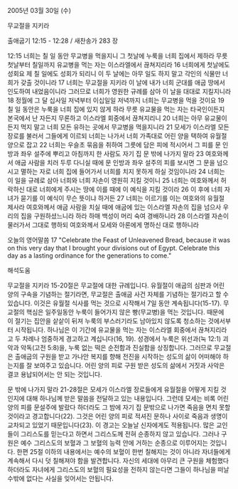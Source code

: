 2005년 03월 30일 (수)

무교절을 지키라



출애굽기 12:15 - 12:28 / 새찬송가 283 장


12:15 너희는 칠 일 동안 무교병을 먹을지니 그 첫날에 누룩을 너희 집에서 제하라 무릇 첫날부터 칠일까지 유교병을 먹는 자는 이스라엘에서 끊쳐지리라 16 너희에게 첫날에도 성회요 제 칠 일에도 성회가 되리니 이 두 날에는 아무 일도 하지 말고 각인의 식물만 너희가 갖출 것이니라 17 너희는 무교절을 지키라 이 날에 내가 너희 군대를 애굽 땅에서 인도하여 내었음이니라 그러므로 너희가 영원한 규례를 삼아 이 날을 대대로 지킬지니라 18 정월에 그 달 십사일 저녁부터 이십일일 저녁까지 너희는 무교병을 먹을 것이요 19 칠 일 동안은 누룩을 너희 집에 있지 않게 하라 무릇 유교물을 먹는 자는 타국인이든지 본국에서 난 자든지 무론하고 이스라엘 회중에서 끊쳐지리니 20 너희는 아무 유교물이든지 먹지 말고 너희 모든 유하는 곳에서 무교병을 먹을지니라 21 모세가 이스라엘 모든 장로를 불러서 그들에게 이르되 너희는 나가서 너희 가족대로 어린 양을 택하여 유월절 양으로 잡고 22 너희는 우슬초 묶음을 취하여 그릇에 담은 피에 적시어서 그 피를 문 인방과 좌우 설주에 뿌리고 아침까지 한 사람도 자기 집 문 밖에 나가지 말라 23 여호와께서 애굽 사람을 치러 두루 다니실 때에 문 인방과 좌우 설주의 피를 보시면 그 문을 넘으시고 멸하는 자로 너희 집에 들어가서 너희를 치지 못하게 하실 것임이니라 24 너희는 이 일을 규례로 삼아 너희와 너희 자손이 영원히 지킬 것이니 25 너희는 여호와께서 허락하신 대로 너희에게 주시는 땅에 이를 때에 이 예식을 지킬 것이라 26 이 후에 너희 자녀가 묻기를 이 예식이 무슨 뜻이냐 하거든 27 너희는 이르기를 이는 여호와의 유월절 제사라 여호와께서 애굽 사람을 치실 때에 애굽에 있는 이스라엘 자손의 집을 넘으사 우리의 집을 구원하셨느니라 하라 하매 백성이 머리 숙여 경배하니라 28 이스라엘 자손이 물러가서 그대로 행하되 여호와께서 모세와 아론에게 명하신 대로 행하니라 

오늘의 영어말씀 
17 "Celebrate the Feast of Unleavened Bread, because it was on this very day that I brought your divisions out of Egypt. Celebrate this day as a lasting ordinance for the generations to come."

해석도움





무교절을 지키라 
15-20절은 무교절에 대한 규례입니다. 유월절이 애굽의 심판과 어린 양의 구속을 기념하는 절기라면, 무교절은 출애굽 사건 자체를 기념하는 절기라고 할 수 있습니다. 이것은 유월절 식사를 먹는 것으로 시작해서 7일 동안 계속됩니다(15-17). 무교절의 핵심은 일주일동안 누룩이 들어가지 않은 빵(무교병)을 먹는 것입니다. 때문에 이 절기는 집안을 샅샅이 뒤져 누룩의 부스러기라도 남아있지 않도록 청소하는 것에서부터 시작됩니다. 하나님은 이 기간에 유교물을 먹는 자는 이스라엘 회중에서 끊쳐지리라고 두 차례나 엄중하게 경고하고 계십니다(16, 19). 성경에서 누룩은 위선과(눅 12:1) 괴악과 악독(고전 5:8)을, 누룩 없는 떡은 순전함과 진실함을 상징합니다. 그러므로 무교절은 출애굽의 구원을 받고 가나안 복지를 향해 전진을 시작하는 성도의 삶이 어떠해야 하는지를 잘 보여주고 있습니다. 어린 양의 피로 구원 받은 성도의 삶에서 거짓과 사악은 결코 용납되어서는 안 되는 것입니다. 

문 밖에 나가지 말라 
21-28절은 모세가 이스라엘 장로들에게 유월절을 어떻게 지킬 것인지에 대해 하나님께 받은 말씀을 전달하고 있는 내용입니다. 그런데 모세는 비록 어린 양의 피를 문설주에 발랐다 하더라도 그 밤에 자기 집 문밖으로 나가면 죽음을 면치 못할 것이라고 경고합니다(22). 그것은 어린 양의 피로 적셔진 문하나 사이로 죽음과 생명이 교차되고 있었기 때문입니다(23). 이 경고는 오늘날 신자에게도 적용됩니다. 많은 교인들이 그리스도를 믿는다고 하면서 그리스도께 전혀 순종하지 않고 있습니다. 그러나 구원은 예수 그리스도의 보혈과 그 보혈의 능력 안에 거하는 순종으로 이루어지는 것입니다. 한편 25절 이하의 내용에서는 예수의 보혈이 한번 칠해지는 것이 아니라 자녀들에게 계속해서 다시 덧 칠해져야 함을 발견합니다. 자신의 세대에 아무리 큰 구원을 체험했다 하더라도 자녀에게 그리스도의 보혈의 필요성을 전하지 않는다면 그들이 하나님을 떠날 수밖에 없다는 사실을 잊어서는 안됩니다.